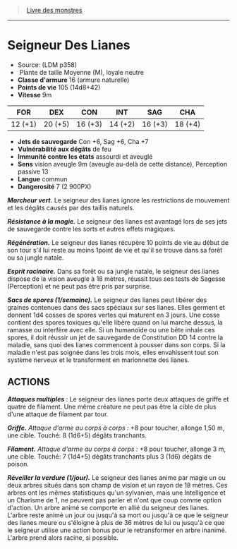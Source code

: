 ﻿> [Livre des monstres](tome_of_beasts.md)

---

# Seigneur Des Lianes

- Source: (LDM p358)
-  Plante de taille Moyenne (M), loyale neutre
- **Classe d'armure** 16 (armure naturelle)
- **Points de vie** 105 (14d8+42)
- **Vitesse** 9m

|FOR|DEX|CON|INT|SAG|CHA|
|---|---|---|---|---|---|
|12 (+1)|20 (+5)|16 (+3)|14 (+2)|16 (+3)|18 (+4)|

- **Jets de sauvegarde** Con +6, Sag +6, Cha +7
- **Vulnérabilité aux dégâts** de feu
- **Immunité contre les états** assourdi et aveuglé
- **Sens** vision aveugle 9m (aveugle au-delà de cette distance), Perception passive 13
- **Langue** commun
- **Dangerosité** 7 (2 900PX)

**_Marcheur vert._** Le seigneur des lianes ignore les restrictions de mouvement et les dégâts causés par des taillis naturels.

**_Résistance à la magie._** Le seigneur des lianes est avantagé lors de ses jets de sauvegarde contre les sorts et autres effets magiques.

**_Régénération._** Le seigneur des lianes récupère 10 points de vie au début de son tour s'il lui reste au moins 1point de vie et qu'il se trouve dans sa forêt ou sa jungle natale.

**_Esprit racinaire._** Dans sa forêt ou sa jungle natale, le seigneur des lianes dispose de la vision aveugle à 18 mètres, réussit tous ses tests de Sagesse (Perception) et ne peut pas être pris par surprise.

**_Sacs de spores (1/semaine)._** Le seigneur des lianes peut libérer des graines contenues dans des sacs spéciaux sur ses lianes. Elles germent et donnent 1d4 cosses de spores vertes qui maturent en 3 jours. Une cosse contient des spores toxiques qu'elle libère quand on lui marche dessus, la ramasse ou interfère avec elle. Si un humanoïde ou une bête inhale ces spores, il doit réussir un jet de sauvegarde de Constitution DD 14 contre la maladie, sans quoi des lianes commencent à pousser dans son corps. Si la maladie n'est pas soignée dans les trois mois, elles envahissent tout son système nerveux et le transforment en marionnette des lianes.

## ACTIONS

**_Attaques multiples_** : Le seigneur des lianes porte deux attaques de griffe et quatre de filament. Une même créature ne peut pas être la cible de plus d'une attaque de filament par tour.

**_Griffe._** _Attaque d'arme au corps à corps :_ +8 pour toucher, allonge 1,50 m, une cible. Touché: 8 (1d6+5) dégâts tranchants.

**_Filament._** _Attaque d'arme au corps à corps :_ +8 pour toucher, allonge 3 m, une cible. Touché: 7 (1d4+5) dégâts tranchants plus 3 (1d6) dégâts de poison.

**_Réveiller la verdure (1/jour)._** Le seigneur des lianes anime par magie un ou deux arbres situés dans son champ de vision et un rayon de 18 mètres. Ces arbres ont les mêmes statistiques qu'un sylvanien, mais une Intelligence et un Charisme de 1, ne peuvent pas parler et n'ont que coup comme option d'action. Un arbre animé se comporte en allié du seigneur des lianes. L'arbre reste animé un jour ou jusqu'à sa mort ou jusqu'à ce que le seigneur des lianes meure ou s'éloigne à plus de 36 mètres de lui ou jusqu'à ce que le seigneur utilise une action bonus pour le retransformer en arbre inanimé. L'arbre prend alors racine, si possible.

